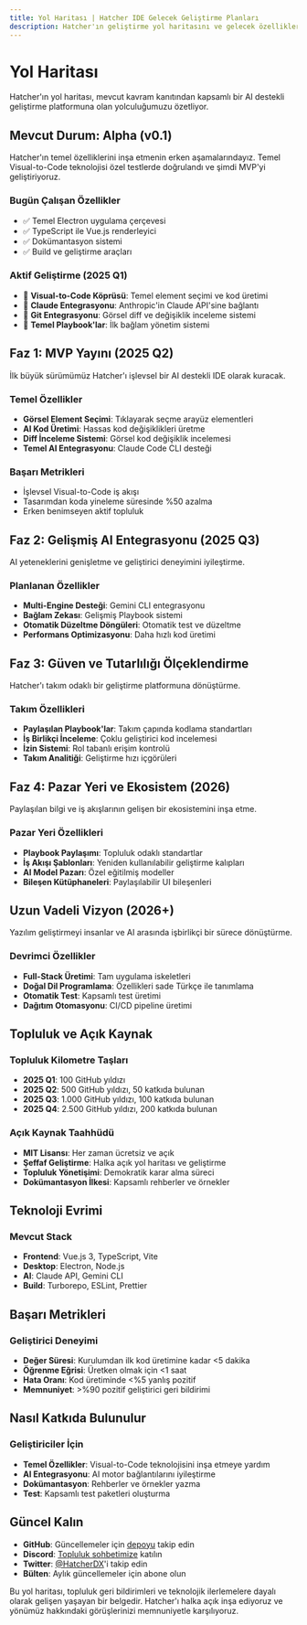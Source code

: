 ```yaml
---
title: Yol Haritası | Hatcher IDE Gelecek Geliştirme Planları
description: Hatcher'ın geliştirme yol haritasını ve gelecek özelliklerini keşfedin. AI destekli geliştirme, yeni entegrasyonlar ve platform iyileştirmeleri için neler planlandığını görün.
---
```


# Yol Haritası

Hatcher'ın yol haritası, mevcut kavram kanıtından kapsamlı bir AI destekli geliştirme platformuna olan yolculuğumuzu özetliyor.

## Mevcut Durum: Alpha (v0.1)

Hatcher'ın temel özelliklerini inşa etmenin erken aşamalarındayız. Temel Visual-to-Code teknolojisi özel testlerde doğrulandı ve şimdi MVP'yi geliştiriyoruz.

### Bugün Çalışan Özellikler

- ✅ Temel Electron uygulama çerçevesi
- ✅ TypeScript ile Vue.js renderleyici
- ✅ Dokümantasyon sistemi
- ✅ Build ve geliştirme araçları

### Aktif Geliştirme (2025 Q1)

- 🔄 **Visual-to-Code Köprüsü**: Temel element seçimi ve kod üretimi
- 🔄 **Claude Entegrasyonu**: Anthropic'in Claude API'sine bağlantı
- 🔄 **Git Entegrasyonu**: Görsel diff ve değişiklik inceleme sistemi
- 🔄 **Temel Playbook'lar**: İlk bağlam yönetim sistemi

## Faz 1: MVP Yayını (2025 Q2)

İlk büyük sürümümüz Hatcher'ı işlevsel bir AI destekli IDE olarak kuracak.

### Temel Özellikler

- **Görsel Element Seçimi**: Tıklayarak seçme arayüz elementleri
- **AI Kod Üretimi**: Hassas kod değişiklikleri üretme
- **Diff İnceleme Sistemi**: Görsel kod değişiklik incelemesi
- **Temel AI Entegrasyonu**: Claude Code CLI desteği

### Başarı Metrikleri

- İşlevsel Visual-to-Code iş akışı
- Tasarımdan koda yineleme süresinde %50 azalma
- Erken benimseyen aktif topluluk

## Faz 2: Gelişmiş AI Entegrasyonu (2025 Q3)

AI yeteneklerini genişletme ve geliştirici deneyimini iyileştirme.

### Planlanan Özellikler

- **Multi-Engine Desteği**: Gemini CLI entegrasyonu
- **Bağlam Zekası**: Gelişmiş Playbook sistemi
- **Otomatik Düzeltme Döngüleri**: Otomatik test ve düzeltme
- **Performans Optimizasyonu**: Daha hızlı kod üretimi

## Faz 3: Güven ve Tutarlılığı Ölçeklendirme

Hatcher'ı takım odaklı bir geliştirme platformuna dönüştürme.

### Takım Özellikleri

- **Paylaşılan Playbook'lar**: Takım çapında kodlama standartları
- **İş Birlikçi İnceleme**: Çoklu geliştirici kod incelemesi
- **İzin Sistemi**: Rol tabanlı erişim kontrolü
- **Takım Analitiği**: Geliştirme hızı içgörüleri

## Faz 4: Pazar Yeri ve Ekosistem (2026)

Paylaşılan bilgi ve iş akışlarının gelişen bir ekosistemini inşa etme.

### Pazar Yeri Özellikleri

- **Playbook Paylaşımı**: Topluluk odaklı standartlar
- **İş Akışı Şablonları**: Yeniden kullanılabilir geliştirme kalıpları
- **AI Model Pazarı**: Özel eğitilmiş modeller
- **Bileşen Kütüphaneleri**: Paylaşılabilir UI bileşenleri

## Uzun Vadeli Vizyon (2026+)

Yazılım geliştirmeyi insanlar ve AI arasında işbirlikçi bir sürece dönüştürme.

### Devrimci Özellikler

- **Full-Stack Üretimi**: Tam uygulama iskeletleri
- **Doğal Dil Programlama**: Özellikleri sade Türkçe ile tanımlama
- **Otomatik Test**: Kapsamlı test üretimi
- **Dağıtım Otomasyonu**: CI/CD pipeline üretimi

## Topluluk ve Açık Kaynak

### Topluluk Kilometre Taşları

- **2025 Q1**: 100 GitHub yıldızı
- **2025 Q2**: 500 GitHub yıldızı, 50 katkıda bulunan
- **2025 Q3**: 1.000 GitHub yıldızı, 100 katkıda bulunan
- **2025 Q4**: 2.500 GitHub yıldızı, 200 katkıda bulunan

### Açık Kaynak Taahhüdü

- **MIT Lisansı**: Her zaman ücretsiz ve açık
- **Şeffaf Geliştirme**: Halka açık yol haritası ve geliştirme
- **Topluluk Yönetişimi**: Demokratik karar alma süreci
- **Dokümantasyon İlkesi**: Kapsamlı rehberler ve örnekler

## Teknoloji Evrimi

### Mevcut Stack

- **Frontend**: Vue.js 3, TypeScript, Vite
- **Desktop**: Electron, Node.js
- **AI**: Claude API, Gemini CLI
- **Build**: Turborepo, ESLint, Prettier

## Başarı Metrikleri

### Geliştirici Deneyimi

- **Değer Süresi**: Kurulumdan ilk kod üretimine kadar <5 dakika
- **Öğrenme Eğrisi**: Üretken olmak için <1 saat
- **Hata Oranı**: Kod üretiminde <%5 yanlış pozitif
- **Memnuniyet**: >%90 pozitif geliştirici geri bildirimi

## Nasıl Katkıda Bulunulur

### Geliştiriciler İçin

- **Temel Özellikler**: Visual-to-Code teknolojisini inşa etmeye yardım
- **AI Entegrasyonu**: AI motor bağlantılarını iyileştirme
- **Dokümantasyon**: Rehberler ve örnekler yazma
- **Test**: Kapsamlı test paketleri oluşturma

## Güncel Kalın

- **GitHub**: Güncellemeler için [depoyu](https://github.com/HatcherDX/dx-engine) takip edin
- **Discord**: [Topluluk sohbetimize](https://discord.gg/hatcher) katılın
- **Twitter**: [@HatcherDX](https://twitter.com/HatcherDX)'i takip edin
- **Bülten**: Aylık güncellemeler için abone olun

Bu yol haritası, topluluk geri bildirimleri ve teknolojik ilerlemelere dayalı olarak gelişen yaşayan bir belgedir. Hatcher'ı halka açık inşa ediyoruz ve yönümüz hakkındaki görüşlerinizi memnuniyetle karşılıyoruz.
